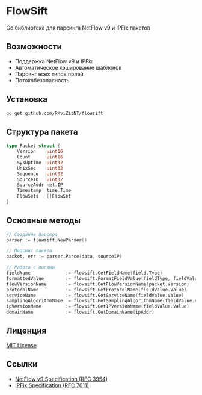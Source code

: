 # FlowSift

Go библиотека для парсинга NetFlow v9 и IPFix пакетов

## Возможности

* Поддержка NetFlow v9 и IPFix
* Автоматическое кэширование шаблонов
* Парсинг всех типов полей
* Потокобезопасность

## Установка

```bash
go get github.com/RKviZitNT/flowsift
```

## Структура пакета

```go
type Packet struct {
	Version    uint16
	Count      uint16
	SysUptime  uint32
	UnixSec    uint32
	Sequence   uint32
	SourceID   uint32
	SourceAddr net.IP
	Timestamp  time.Time
	FlowSets   []FlowSet
}
```

## Основные методы

```go
// Создание парсера
parser := flowsift.NewParser()

// Парсинг пакета
packet, err := parser.Parce(data, sourceIP)

// Работа с полями
fieldName             := flowsift.GetFieldName(field.Type)                      // ANY FIELD
formattedValue        := flowsift.FormatFieldValue(fieldType, fieldValue.Value) // ANY FIELD
flowVersionName       := flowsift.GetFlowVersionName(packet.Version)            // Packet.Version
protocolName          := flowsift.GetProtocolName(fieldValue.Value)             // PROTOCOL
serviceName           := flowsift.GetServiceName(fieldValue.Value)              // L4_SRC_PORT, L4_DST_PORT
samplingAlgorithmName := flowsift.GetSamplingAlgorithmName(fieldValue.Value)    // SAMPLING_ALGORITHM
ipVersionName         := flowsift.GetIPVersionName(fieldValue.Value)            // IPV4_SRC_ADDR, IPV6_SRC_ADDR ...
domainName            := flowsift.GetDomainName(ipAddr)                         // ANY IPv4 OR IPv6 ADDRESS
```

## Лиценция

[MIT License](LICENSE)

## Ссылки

* [NetFlow v9 Specification (RFC 3954)](https://datatracker.ietf.org/doc/html/rfc3954)
* [IPFix Specification (RFC 7011)](https://datatracker.ietf.org/doc/html/rfc7011)
